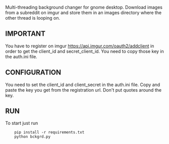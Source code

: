 Multi-threading background changer for gnome desktop.
Download images from a subreddit on imgur and store them in an images directory where the other thread is looping on.

IMPORTANT
---------
You have to register on imgur https://api.imgur.com/oauth2/addclient in order to get the client_id and secret_client_id.
You need to copy those key in the auth.ini file.

CONFIGURATION
-------------
You need to set the client_id and client_secret in the auth.ini file. Copy and paste the key you get from the registration url.
Don't put quotes around the key.

RUN
---
To start just run
```
    pip install -r requirements.txt
    python bckgrd.py
```
